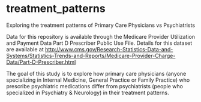 # treatment_patterns
Exploring the treatment patterns of Primary Care Physicians vs Psychiatrists

Data for this repository is available through the Medicare Provider Utilization and Payment Data Part D Prescriber Public Use File. 
Details for this dataset are available at http://www.cms.gov/Research-Statistics-Data-and-Systems/Statistics-Trends-and-Reports/Medicare-Provider-Charge-Data/Part-D-Prescriber.html

The goal of this study is to explore how primary care physicians (anyone specializing in Internal Medicine, General Practice or Family Practice) who prescribe psychiatric medications differ from psychiatrists (people who specialized in Psychiatry & Neurology) in their treatment patterns.
